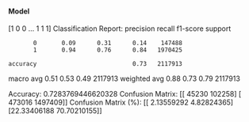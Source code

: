 #### Model
[1 0 0 ... 1 1 1]
Classification Report:
              precision    recall  f1-score   support

           0       0.09      0.31      0.14    147488
           1       0.94      0.76      0.84   1970425

    accuracy                           0.73   2117913
   macro avg       0.51      0.53      0.49   2117913
weighted avg       0.88      0.73      0.79   2117913

Accuracy: 0.7283769446620328
Confusion Matrix:
[[  45230  102258]
 [ 473016 1497409]]
Confusion Matrix (%):
[[ 2.13559292  4.82824365]
 [22.33406188 70.70210155]]

